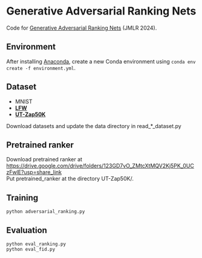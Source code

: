# Generative Adversarial Ranking Nets

Code for [Generative Adversarial Ranking Nets]() (JMLR 2024). 

## Environment
After installing [Anaconda](https://www.anaconda.com/), create a new Conda environment using `conda env create -f environment.yml`.

## Dataset
- MNIST
- **[LFW](https://vis-www.cs.umass.edu/lfw/)**
- **[UT-Zap50K](https://vision.cs.utexas.edu/projects/finegrained/utzap50k/)**  

Download datasets and update the data directory in read_*_dataset.py

## Pretrained ranker
Download pretrained ranker at https://drive.google.com/drive/folders/123GD7vO_ZMtcXtMQV2Kj5PK_0UCzFwlE?usp=share_link  
Put pretrained_ranker at the directory UT-Zap50K/.

## Training
`python adversarial_ranking.py`

## Evaluation
`python eval_ranking.py`  
`python eval_fid.py`

